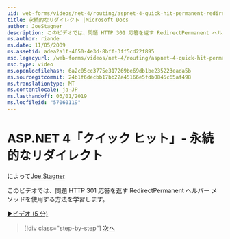 ```yaml
---
uid: web-forms/videos/net-4/routing/aspnet-4-quick-hit-permanent-redirect
title: 永続的なリダイレクト |Microsoft Docs
author: JoeStagner
description: このビデオでは、問題 HTTP 301 応答を返す RedirectPermanent ヘルパー メソッドを使用する方法を学習します。
ms.author: riande
ms.date: 11/05/2009
ms.assetid: adea2a1f-4650-4e3d-8bff-3ff5cd22f895
msc.legacyurl: /web-forms/videos/net-4/routing/aspnet-4-quick-hit-permanent-redirect
msc.type: video
ms.openlocfilehash: 6a2c05cc3775e317269be69db1be235223eada5b
ms.sourcegitcommit: 24b1f6decbb17bb22a45166e5fdb0845c65af498
ms.translationtype: MT
ms.contentlocale: ja-JP
ms.lasthandoff: 03/01/2019
ms.locfileid: "57060119"
---
```

<a name="aspnet-4-quick-hit---permanent-redirect"></a>ASP.NET 4「クイック ヒット」- 永続的なリダイレクト
====================
によって[Joe Stagner](https://github.com/JoeStagner)

このビデオでは、問題 HTTP 301 応答を返す RedirectPermanent ヘルパー メソッドを使用する方法を学習します。 

[&#9654;ビデオ (5 分)](https://channel9.msdn.com/Blogs/ASP-NET-Site-Videos/aspnet-4-quick-hit-permanent-redirect)

> [!div class="step-by-step"]
> [次へ](aspnet-4-quick-hit-imperative-webforms-routing.md)
